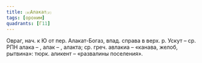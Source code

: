 ```yaml
---
title: ⒜Алакат⒵
tags: [ороним]
quadrants: [Г11]
---
```


Овраг, нач. к Ю от пер. Алакат-Богаз, впад. справа в верх. р. Ускут – ср. РПН
алака – , алак – , алакта; ср. греч. авлакиа – «канава, желоб, рытвина»: тюрк.
аликент – «развалины поселения».
